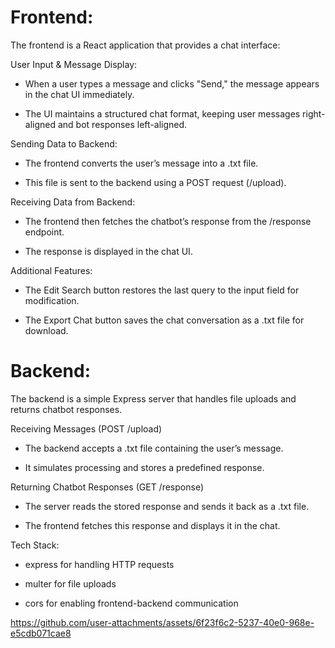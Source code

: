 # Frontend:

The frontend is a React application that provides a chat interface:

User Input & Message Display:

- When a user types a message and clicks "Send," the message appears in the chat UI immediately.
  
- The UI maintains a structured chat format, keeping user messages right-aligned and bot responses left-aligned.
  

Sending Data to Backend:

- The frontend converts the user’s message into a .txt file.
  
- This file is sent to the backend using a POST request (/upload).
  

Receiving Data from Backend:

- The frontend then fetches the chatbot’s response from the /response endpoint.
  
- The response is displayed in the chat UI.
  

Additional Features:

- The Edit Search button restores the last query to the input field for modification.
  
- The Export Chat button saves the chat conversation as a .txt file for download.
  

# Backend:

The backend is a simple Express server that handles file uploads and returns chatbot responses.


Receiving Messages (POST /upload)

- The backend accepts a .txt file containing the user’s message.
  
- It simulates processing and stores a predefined response.
  

Returning Chatbot Responses (GET /response)

- The server reads the stored response and sends it back as a .txt file.
  
- The frontend fetches this response and displays it in the chat.
  

Tech Stack:

- express for handling HTTP requests
  
- multer for file uploads
  
- cors for enabling frontend-backend communication
  



https://github.com/user-attachments/assets/6f23f6c2-5237-40e0-968e-e5cdb071cae8

